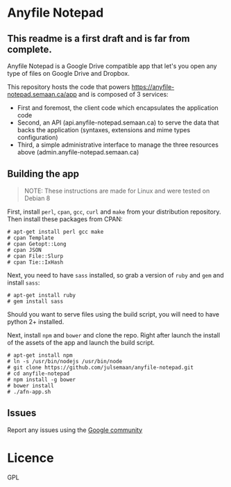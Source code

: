 # Anyfile Notepad

## This readme is a first draft and is far from complete.

Anyfile Notepad is a Google Drive compatible app that let's you open any type of files on Google Drive and Dropbox.

This repository hosts the code that powers https://anyfile-notepad.semaan.ca/app and is composed of 3 services:
- First and foremost, the client code which encapsulates the application code
- Second, an API (api.anyfile-notepad.semaan.ca) to serve the data that backs the application (syntaxes, extensions and mime types configuration)
- Third, a simple administrative interface to manage the three resources above (admin.anyfile-notepad.semaan.ca)

## Building the app

> NOTE: These instructions are made for Linux and were tested on Debian 8

First, install `perl`, `cpan`, `gcc`, `curl` and `make` from your distribution repository. Then install these packages from CPAN:

```
# apt-get install perl gcc make
# cpan Template
# cpan Getopt::Long
# cpan JSON
# cpan File::Slurp
# cpan Tie::IxHash
```

Next, you need to have `sass` installed, so grab a version of `ruby` and `gem` and install `sass`:
```
# apt-get install ruby
# gem install sass
```

Should you want to serve files using the build script, you will need to have python 2+ installed.

Next, install `npm` and `bower` and clone the repo.
Right after launch the install of the assets of the app and launch the build script.

```
# apt-get install npm
# ln -s /usr/bin/nodejs /usr/bin/node
# git clone https://github.com/julsemaan/anyfile-notepad.git
# cd anyfile-notepad
# npm install -g bower
# bower install
# ./afn-app.sh
```

## Issues

Report any issues using the [Google community](http://bit.ly/afn-community)

# Licence

GPL
